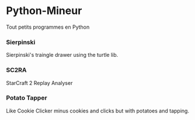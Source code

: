 # Python-Mineur
Tout petits programmes en Python

### Sierpinski
Sierpinski's traingle drawer using the turtle lib.

### SC2RA
StarCraft 2 Replay Analyser

### Potato Tapper
Like Cookie Clicker minus cookies and clicks but with potatoes and tapping.
